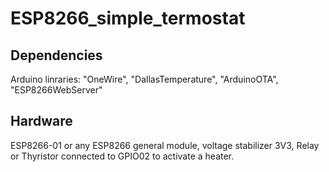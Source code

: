 # ESP8266_simple_termostat

## Dependencies 
Arduino linraries: "OneWire", "DallasTemperature", "ArduinoOTA", "ESP8266WebServer"

## Hardware
ESP8266-01 or any ESP8266 general module, voltage stabilizer 3V3, Relay or Thyristor connected to GPIO02 to activate a heater.


